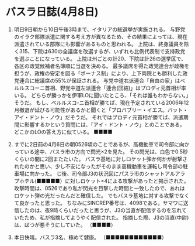 # バスラ日誌(4月8日)

1. 明日9日朝から10日午後3時まで、イタリアの総選挙が実施される。
   与野党のイラク部隊派遣に関する考え方が異なるため、その結果によっては、現在派遣されている部隊にも影響があるものと思われる。
   上院は、終身議員を除く315、下院は630の全議席を改選するが、いずれも比例代表制で支持政党を選ぶことになっている。
   上院は州ごとの計20、下院は計26の選挙区で、各区の政覚候補者名簿順に当選を決める。
   最多議席を得た政党連合が政権を担うが、政権の安定を図る「ポーナス制」により、上下両院とも勝利した政党連合に総議席の55%が保証される。
   与党中道右派連合「自由の家」はベルルスコーニ首相、野党中道左派連合「連合(団結)」はプロディ元首相が率いる。
   どちらが勝っかを伊軍LOに聞いたところ、「それは誰もわからない。」そうだ。
   もし、ベルルスコ-ニ首相が勝てば、現在予定されている2006年12月撤退が延びる可能性があるかと聞くと「プロバブリー・イエス。バット・アイ・ドント・ノウ」だそうだ。
   それではプロディ元首相が勝てば、派遣期間に影響するかという質問には、「アイ・ドント・ノウ」とのことである。
   どこかのLOの答え方に似ている。
   ■■■■

2. すでに2日前の4月6日の朝0526頃のことであるが、高機動車で司令部に向かっている途中、バスラ市の方向で閃光×2を見た。
   その閃光は、白色で0.5秒くらいの間に2回またたいた。
   バスラ基地に対しロケット弾か何かが射撃されたのかと思い、少し不安になったがそのまま高機動車を運転し司令部の駐車場に向かった。
   じ後、司令部J3の状況図にパスラ市のシャットアルアラプホテル(■■■■■）に対しロケット×4による攻撃があったと掲示された。
   攻撃時間は、0526であり私が閃光を目撃した時間と一致したので、あれはロケット弾の光だったんだと確信した。
   でもバスラ基地に対する攻撃でなくて良かったと思った。
   ちなみにSINCREP番号は、4098である。サマワに送信したのは、夜9時くらいだったと思うが、J3の当直が配信するのを忘れていたため、私が指摘してようやく配信された。
   指摘した際、J3の当直(中尉)は、ばつが悪そうにしていた。
   （■■■■）

3. 本日快晴。バスラ3名、極めて健康。
   （■■■■■■■■■■■■）
